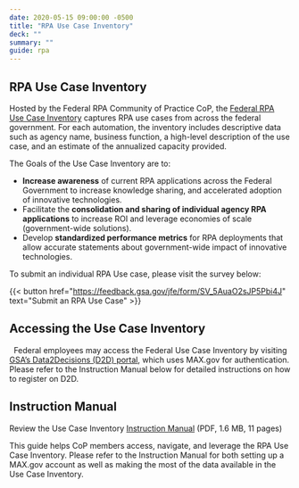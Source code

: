 ```yaml
---
date: 2020-05-15 09:00:00 -0500
title: "RPA Use Case Inventory"
deck: ""
summary: ""
guide: rpa
---
```


## RPA Use Case Inventory

Hosted by the Federal RPA Community of Practice CoP, the [Federal RPA Use Case Inventory](https://staging.d2d.gsa.gov/customer/gsa-ocfo-robotic-process-automation-community-practice) captures RPA use cases from across the federal government. For each automation, the inventory includes descriptive data such as agency name, business function, a high-level description of the use case, and an estimate of the annualized capacity provided.

The Goals of the Use Case Inventory are to: 

-   **Increase awareness** of current RPA applications across the Federal Government to increase knowledge sharing, and accelerated adoption of innovative technologies.  
-   Facilitate the **consolidation and sharing of individual agency RPA applications** to increase ROI and leverage economies of scale (government-wide solutions).  
-   Develop **standardized performance metrics** for RPA deployments that allow accurate statements about government-wide impact of innovative technologies.

To submit an individual RPA Use case, please visit the survey below:

{{< button href="https://feedback.gsa.gov/jfe/form/SV_5AuaO2sJP5Pbi4J" text="Submit an RPA Use Case" >}}

## Accessing the Use Case Inventory
 
Federal employees may access the Federal Use Case Inventory by visiting [GSA’s Data2Decisions (D2D) portal](https://d2d.gsa.gov/), which uses MAX.gov for authentication. Please refer to the Instruction Manual below for detailed instructions on how to register on D2D.

## Instruction Manual

Review the Use Case Inventory [Instruction Manual](https://digital.gov/pdf/rpa-use-case-inventory-instruction-manual.pdf)  (PDF, 1.6 MB, 11 pages)

This guide helps CoP members access, navigate, and leverage the RPA Use Case Inventory. Please refer to the Instruction Manual for both setting up a MAX.gov account as well as making the most of the data available in the Use Case Inventory.